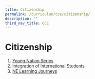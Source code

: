 ```yaml
---
title: Citizenship
permalink: /curriculum/cce/citizenship/
description: ""
third_nav_title: CCE
---
```


**Citizenship**
===============

1. [Young Nation Series](/curriculum/cce/citizenship/young-nation-series/)
2. [Integration of International Students](/curriculum/cce/citizenship/ne-learning-journeys/)
3. [NE Learning Journeys](/curriculum/cce/citizenship/ne-learning-journeys/)